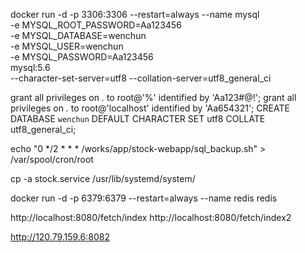 docker run -d  -p 3306:3306 --restart=always --name mysql \
-e MYSQL_ROOT_PASSWORD=Aa123456 \
-e MYSQL_DATABASE=wenchun \
-e MYSQL_USER=wenchun \
-e MYSQL_PASSWORD=Aa123456 \
mysql:5.6 \
--character-set-server=utf8 --collation-server=utf8_general_ci

grant all privileges on *.* to root@'%' identified by 'Aa123#@!';
grant all privileges on *.* to root@'localhost' identified by 'Aa654321';
CREATE DATABASE `wenchun` DEFAULT CHARACTER SET utf8 COLLATE utf8_general_ci; 

echo "0 */2 * * * /works/app/stock-webapp/sql_backup.sh" > /var/spool/cron/root  

cp -a stock.service /usr/lib/systemd/system/

docker run -d -p 6379:6379 --restart=always --name redis redis

http://localhost:8080/fetch/index
http://localhost:8080/fetch/index2

http://120.79.159.6:8082
